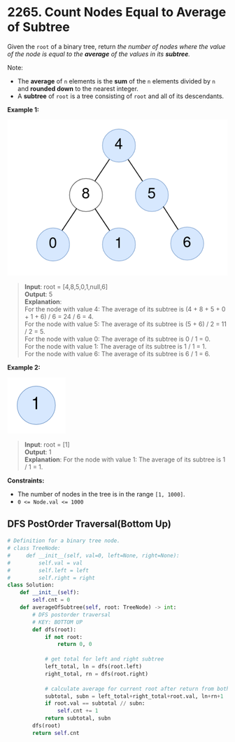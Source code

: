 # 2265. Count Nodes Equal to Average of Subtree

Given the `root` of a binary tree, return *the number of nodes where the value of the node is equal to the **average** of the values in its **subtree**.*

Note:

* The **average** of `n` elements is the **sum** of the `n` elements divided by `n` and **rounded down** to the nearest integer.
* A **subtree** of `root` is a tree consisting of `root` and all of its descendants.
 

**Example 1:**

![img.png](../../Images/2265-1.png)

>**Input**: root = [4,8,5,0,1,null,6]  
**Output**: 5  
**Explanation**:   
For the node with value 4: The average of its subtree is (4 + 8 + 5 + 0 + 1 + 6) / 6 = 24 / 6 = 4.  
For the node with value 5: The average of its subtree is (5 + 6) / 2 = 11 / 2 = 5.  
For the node with value 0: The average of its subtree is 0 / 1 = 0.  
For the node with value 1: The average of its subtree is 1 / 1 = 1.  
For the node with value 6: The average of its subtree is 6 / 1 = 6.  


**Example 2:**

![img_1.png](../../Images/2265-2.png)

>**Input**: root = [1]  
**Output**: 1  
**Explanation**: For the node with value 1: The average of its subtree is 1 / 1 = 1.  
 

**Constraints:**

* The number of nodes in the tree is in the range `[1, 1000]`.
* `0 <= Node.val <= 1000`


## DFS PostOrder Traversal(Bottom Up)

```python
# Definition for a binary tree node.
# class TreeNode:
#     def __init__(self, val=0, left=None, right=None):
#         self.val = val
#         self.left = left
#         self.right = right
class Solution:
    def __init__(self):
        self.cnt = 0
    def averageOfSubtree(self, root: TreeNode) -> int:
        # DFS postorder traversal
        # KEY: BOTTOM UP
        def dfs(root):
            if not root:
                return 0, 0

            # get total for left and right subtree
            left_total, ln = dfs(root.left)
            right_total, rn = dfs(root.right)

            # calculate average for current root after return from both left and right
            subtotal, subn = left_total+right_total+root.val, ln+rn+1
            if root.val == subtotal // subn:
                self.cnt += 1
            return subtotal, subn
        dfs(root)
        return self.cnt
```
